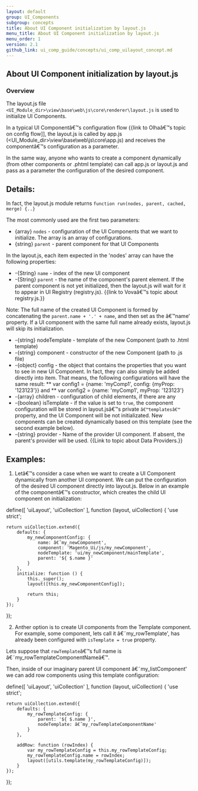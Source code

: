 ```yaml
---
layout: default
group: UI_Components
subgroup: concepts
title: About UI Component initialization by layout.js
menu_title: About UI Component initialization by layout.js
menu_order: 1
version: 2.1
github_link: ui_comp_guide/concepts/ui_comp_uilayout_concept.md
---
```




## About UI Component initialization by layout.js

### Overview

The  layout.js file `<UI_Module_dir>\view\base\web\js\core\renderer\layout.js` is used to initialize UI Components.

In a typical UI Componentâ€™s configuration flow {{link to Olhaâ€™s topic on config flow]], the layout.js is called by app.js (<UI_Module_dir>\view\base\web\js\core\app.js) and receives the componentâ€™s configuration as a parameter.

In the same way, anyone who wants to create a component dynamically (from other components or .phtml template) can call app.js or layout.js and pass as a parameter the configuration of the desired component.

## Details:

In fact, the layout.js module returns `function run(nodes, parent, cached, merge) {..}`

The most commonly used are the first two parameters:
* {array} `nodes` - configuration of the UI Components that we want to initialize. The array is an array of configurations.
* {string} `parent` - parent component for that UI Components

In the layout.js, each item expected in the 'nodes' array can have the following properties:
* -{String} `name` - index of the new UI component
* -{String} `parent` - the name of the component's parent element. If the parent component is not yet initialized, then the layout.js will wait for it to appear in UI Registry (registry.js). {{link to Vovaâ€™s topic about registry.js.}}

Note: The full name of the created UI Component is formed by concatenating the `parent.name + '.' + name`, and then set as the â€™name' property. If a UI component with the same full name already exists, layout.js will skip its initialization.

* -{string} nodeTemplate - template of the new Component (path to .html template)
* -{string} component - constructor of the new Component (path to .js file)
* -{object} config - the object that contains the properties that you want to see in new UI Component. In fact, they can also simply be added directly into item. That means, the following configurations will have the same result:
** var config1 = {name: 'myComp1', config: {myProp: '123123'}}
and
** var config2 = {name: 'myComp1', myProp: '123123'}
* -{array} children - configuration of child elements, if there are any
* -{boolean} isTemplate - if the value is set to `true`, the component configuration will be stored in layout.jsâ€™s private `â€™templatesâ€™` property, and the UI Component will be not initializated. New components can be created dynamically based on this template (see the second example below).
* -{string} provider - Name of the provider UI component. If absent, the parent's provider will be used. {{Link to topic about Data Providers.}}

## Examples:

1) Letâ€™s consider a case when we want to create a UI Component dynamically from another UI component.
    We can put the configuration of the desired UI component directly into layout.js. Below in an example of the componentâ€™s constructor,  which creates the child UI component on initialization:

define([
    'uiLayout',
    'uiCollection'
], function (layout, uiCollection) {
    'use strict';

    return uiCollection.extend({
        defaults: {
            my_newComponentConfig: {
                name: â€˜my_newComponent',
                component: 'Magento_Ui/js/my_newComponent',
                nodeTemplate: 'ui/my_newComponent/mainTemplate',
                parent: '${ $.name }'
            }
        },
        initialize: function () {
            this._super();
            layout([this.my_newComponentConfig]);

            return this;
        }
    });
});


2) Anther option is to create  UI components from the Template component. For example, some component, lets call it â€˜my_rowTemplate', has already been configured with `isTemplate = true` property.

Lets suppose that `rowTemplate`â€™s full name is â€˜my_rowTemplateComponentNameâ€™.

Then, inside of our imaginary parent UI component â€˜my_listComponent' we can add row components using this template configuration:

define([
    'uiLayout',
    'uiCollection'
], function (layout, uiCollection) {
    'use strict';

    return uiCollection.extend({
        defaults: {
            my_rowTemplateConfig: {
                parent: '${ $.name }',
                nodeTemplate: â€˜my_rowTemplateComponentName'
            }
        },

        addRow: function (rowIndex) {
            var my_rowTemplateConfig = this.my_rowTemplateConfig;
            my_rowTemplateConfig.name = rowIndex;
            layout([utils.template(my_rowTemplateConfig)]);
        }
    });
});
